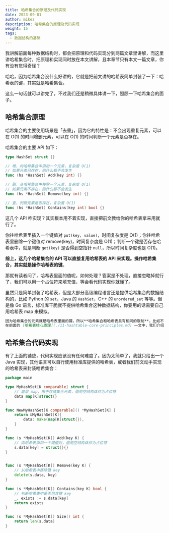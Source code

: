 ```yaml
---
title: 哈希集合的原理及代码实现
date: 2023-09-01
author: mikez
description: 哈希集合的原理及代码实现
weight: 15
tags:
  - 数据结构的基础
---
```


我讲解前面每种数据结构时，都会把原理和代码实现分到两篇文章里讲解，而这里讲哈希集合时，把原理和实现同时放在本文讲解，且本章节只有本文一篇文章，你有没有觉得奇怪？

哈哈，因为哈希集合没什么好讲的，它就是把前文讲的哈希表简单封装了一下：哈希表的键，其实就是哈希集合。

这么一句话就可以讲完了，不过我们还是稍微具体讲一下，照顾一下哈希集合的面子。

## 哈希集合原理

哈希集合的主要使用场景是「去重」，因为它的特性是：不会出现重复元素，可以在 O(1) 的时间增删元素，可以在 O(1) 的时间判断一个元素是否存在。

哈希集合的主要 API 如下：

```go
type HashSet struct {}

// 增，向哈希集合中添加一个元素，复杂度 O(1)
// 如果元素已存在，则什么都不会发生
func (hs *HashSet) Add(key int) {}

// 删，从哈希集合中移除一个元素，复杂度 O(1)
// 如果元素不存在，则什么都不会发生
func (hs *HashSet) Remove(key int) {}

// 查，判断元素是否存在，复杂度 O(1)
func (hs *HashSet) Contains(key int) bool {}
```

这几个 API 咋实现？其实根本用不着实现，直接把前文教给你的哈希表拿来用就行了。

你往哈希表里插入一个键值对 `put(key, value)`，时间复杂度是 O(1)；你往哈希表里删除一个键值对 remove(key)，时间复杂度是 O(1)；判断一个键是否存在哈希表中，就是判断 `get(key)` 是否得到空指针 `null`，所以时间复杂度也是 O(1)。

**综上，这几个哈希集合的 API 可以直接复用哈希表的 API 来实现。操作哈希集合，其实就是操作哈希表的键**。

那就有读者问了，哈希表里面的值呢，如何处理？答案是不处理，直接忽略掉就行了，我们可以用一个占位符来填充值，等会看代码实现你就懂了。

虽然只是简单封装了哈希表，但是大部分高级编程语言还是提供哈希集合的数据结构的，比如 Python 的 `set`，Java 的 `HashSet`，C++ 的 `unordered_set` 等等。但是像 Go 语言，标准库干脆就不提供哈希集合这种数据结构，你要用的话需要自己用哈希表 map 来模拟。

```md
因为哈希集合的元素就是哈希表里面的键，所以**哈希集合和哈希表具有相同的限制**，比如不能依赖哈希集合的元素遍历顺序、哈希集合中的元素应该是不可变的等等，具体限制和原因可以回顾前文
在前面的 [哈希表核心原理](./11-hashtable-core-principles.md) 一文中，我们介绍了哈希表的基本原理和实现思路。
```

## 哈希集合代码实现

有了上面的铺垫，代码实现应该没有任何难度了。因为太简单了，我就只给出一个 Java 实现，其他语言可以自行使用标准库提供的哈希表，或者我们前文动手实现的哈希表来封装哈希集合：

```go
package main

type MyHashSet[K comparable] struct {
	// 底层 map，用于存储集合元素，值用空结构体作为占位符
	data map[K]struct{}
}

func NewMyHashSet[K comparable]() *MyHashSet[K] {
	return &MyHashSet[K]{
		data: make(map[K]struct{}),
	}
}

func (s *MyHashSet[K]) Add(key K) {
	// 向哈希表添加一个键值对，值用空结构体作为占位符
	s.data[key] = struct{}{}
}


func (s *MyHashSet[K]) Remove(key K) {
	// 从哈希表中移除键 key
	delete(s.data, key)
}

func (s *MyHashSet[K]) Contains(key K) bool {
	// 判断哈希表中是否包含键 key
	_, exists := s.data[key]
	return exists
}

func (s *MyHashSet[K]) Size() int {
	return len(s.data)
}
```
